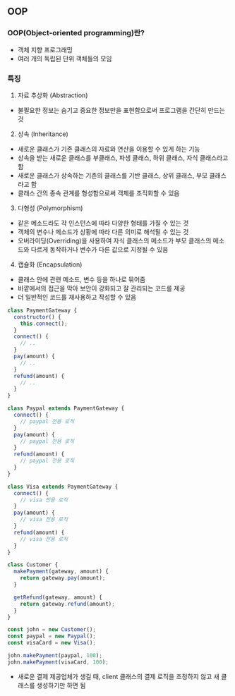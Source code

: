## OOP

### OOP(Object-oriented programming)란?

- 객체 지향 프로그래밍
- 여러 개의 독립된 단위 객체들의 모임

### 특징

1. 자료 추상화 (Abstraction)

- 불필요한 정보는 숨기고 중요한 정보만을 표현함으로써 프로그램을 간단히 만드는 것

2. 상속 (Inheritance)

- 새로운 클래스가 기존 클래스의 자료와 연산을 이용할 수 있게 하는 기능
- 상속을 받는 새로운 클래스를 부클래스, 파생 클래스, 하위 클래스, 자식 클래스라고 함
- 새로운 클래스가 상속하는 기존의 클래스를 기반 클래스, 상위 클래스, 부모 클래스라고 함
- 클래스 간의 종속 관계를 형성함으로써 객체를 조직화할 수 있음

3. 다형성 (Polymorphism)

- 같은 메소드라도 각 인스턴스에 따라 다양한 형태를 가질 수 있는 것
- 객체의 변수나 메소드가 상황에 따라 다른 의미로 해석될 수 있는 것
- 오버라이딩(Overriding)을 사용하여 자식 클래스의 메소드가 부모 클래스의 메소드와 다르게 동작하거나 변수가 다른 값으로 지정될 수 있음

4. 캡슐화 (Encapsulation)

- 클래스 안에 관련 메소드, 변수 등을 하나로 묶어줌
- 바깥에서의 접근을 막아 보안이 강화되고 잘 관리되는 코드를 제공
- 더 일반적인 코드를 재사용하고 작성할 수 있음

```js
class PaymentGateway {
  constructor() {
    this.connect();
  }
  connect() {
    // ..
  }
  pay(amount) {
    // ..
  }
  refund(amount) {
    // ..
  }
}

class Paypal extends PaymentGateway {
  connect() {
    // paypal 전용 로직
  }
  pay(amount) {
    // paypal 전용 로직
  }
  refund(amount) {
    // paypal 전용 로직
  }
}

class Visa extends PaymentGateway {
  connect() {
    // visa 전용 로직
  }
  pay(amount) {
    // visa 전용 로직
  }
  refund(amount) {
    // visa 전용 로직
  }
}

class Customer {
  makePayment(gateway, amount) {
    return gateway.pay(amount);
  }

  getRefund(gateway, amount) {
    return gateway.refund(amount);
  }
}

const john = new Customer();
const paypal = new Paypal();
const visaCard = new Visa();

john.makePayment(paypal, 100);
john.makePayment(visaCard, 100);
```

- 새로운 결제 제공업체가 생길 때, client 클래스의 결제 로직을 조정하지 않고 새 클래스를 생성하기만 하면 됨
